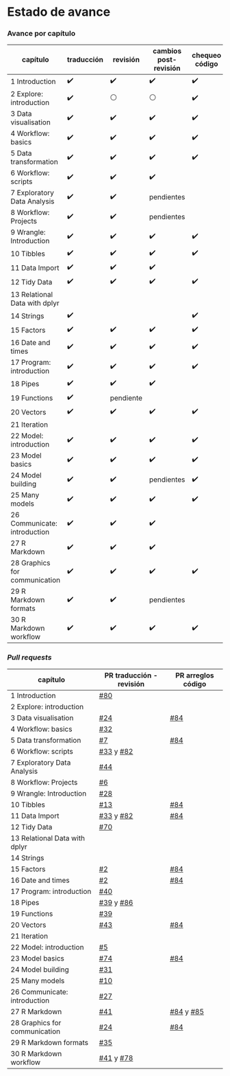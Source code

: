# Estado de avance

### Avance por capítulo

| capítulo | traducción | revisión | cambios post-revisión | chequeo código | edición texto
|----|----|----|----|----|----|
| 1 Introduction |:heavy_check_mark:|:heavy_check_mark:|:heavy_check_mark:|:heavy_check_mark:||
| 2 Explore: introduction |:heavy_check_mark:|:white_circle:|:white_circle:|:heavy_check_mark:|
| 3 Data visualisation |:heavy_check_mark:|:heavy_check_mark:|:heavy_check_mark:|:heavy_check_mark:||
| 4 Workflow: basics |:heavy_check_mark:|:heavy_check_mark:|:heavy_check_mark:|:heavy_check_mark:||
| 5 Data transformation|:heavy_check_mark:|:heavy_check_mark:|:heavy_check_mark:|:heavy_check_mark:||
| 6 Workflow: scripts |:heavy_check_mark:|:heavy_check_mark:|:heavy_check_mark:|||
| 7 Exploratory Data Analysis |:heavy_check_mark:|:heavy_check_mark:| pendientes |||
| 8 Workflow: Projects |:heavy_check_mark:|:heavy_check_mark:|pendientes
| 9 Wrangle: Introduction |:heavy_check_mark:|:heavy_check_mark:|:heavy_check_mark:|:heavy_check_mark:||
| 10 Tibbles |:heavy_check_mark:|:heavy_check_mark:|:heavy_check_mark:|:heavy_check_mark:||
| 11 Data Import |:heavy_check_mark:|:heavy_check_mark:|:heavy_check_mark:|
| 12 Tidy Data |:heavy_check_mark:|:heavy_check_mark:|:heavy_check_mark:|:heavy_check_mark:||
| 13 Relational Data with dplyr |
| 14 Strings |:heavy_check_mark:|||:heavy_check_mark:
| 15 Factors |:heavy_check_mark:|:heavy_check_mark:|:heavy_check_mark:|:heavy_check_mark:|
| 16 Date and times|:heavy_check_mark:|:heavy_check_mark:|:heavy_check_mark:|:heavy_check_mark:|
| 17 Program: introduction |:heavy_check_mark:|:heavy_check_mark:|:heavy_check_mark:|:heavy_check_mark:
| 18 Pipes |:heavy_check_mark:|:heavy_check_mark:| :heavy_check_mark:||
| 19 Functions |:heavy_check_mark:|pendiente|  |
| 20 Vectors |:heavy_check_mark:|:heavy_check_mark:|:heavy_check_mark:|:heavy_check_mark:
| 21 Iteration |
| 22 Model: introduction |:heavy_check_mark:|:heavy_check_mark:|:heavy_check_mark:|:heavy_check_mark:
| 23 Model basics |:heavy_check_mark:|:heavy_check_mark:|:heavy_check_mark:|:heavy_check_mark:
| 24 Model building|:heavy_check_mark:|:heavy_check_mark:|pendientes|:heavy_check_mark:
| 25 Many models |:heavy_check_mark:|:heavy_check_mark:|:heavy_check_mark:|:heavy_check_mark:
| 26 Communicate: introduction|:heavy_check_mark:|:heavy_check_mark:|:heavy_check_mark:
| 27 R Markdown |:heavy_check_mark:|:heavy_check_mark:|:heavy_check_mark:|
| 28 Graphics for communication | :heavy_check_mark:|:heavy_check_mark:|:heavy_check_mark:|:heavy_check_mark:
| 29 R Markdown formats |:heavy_check_mark:|:heavy_check_mark:| pendientes
| 30 R Markdown workflow |:heavy_check_mark:|:heavy_check_mark:|:heavy_check_mark:|:heavy_check_mark:

### _Pull requests_

| capítulo | PR traducción - revisión | PR arreglos código
|----|----|----|
| 1 Introduction |[#80](https://github.com/cienciadedatos/r4ds/pull/80)|
| 2 Explore: introduction ||
| 3 Data visualisation |[#24](https://github.com/cienciadedatos/r4ds/pull/24)| [#84](https://github.com/cienciadedatos/r4ds/pull/84)|
| 4 Workflow: basics | [#32](https://github.com/cienciadedatos/r4ds/pull/32)|
| 5 Data transformation|[#7](https://github.com/cienciadedatos/r4ds/pull/7)| [#84](https://github.com/cienciadedatos/r4ds/pull/84)|
| 6 Workflow: scripts |[#33](https://github.com/cienciadedatos/r4ds/pull/33) y [#82](https://github.com/cienciadedatos/r4ds/pull/82)|
| 7 Exploratory Data Analysis |[#44](https://github.com/cienciadedatos/r4ds/pull/44) |
| 8 Workflow: Projects |[#6](https://github.com/cienciadedatos/r4ds/pull/6)|
| 9 Wrangle: Introduction |[#28](https://github.com/cienciadedatos/r4ds/pull/28)|
| 10 Tibbles |[#13](https://github.com/cienciadedatos/r4ds/pull/13)|[#84](https://github.com/cienciadedatos/r4ds/pull/84)|
| 11 Data Import |[#33](https://github.com/cienciadedatos/r4ds/pull/33) y [#82](https://github.com/cienciadedatos/r4ds/pull/82)|[#84](https://github.com/cienciadedatos/r4ds/pull/84)|
| 12 Tidy Data |[#70](https://github.com/cienciadedatos/r4ds/pull/70)|
| 13 Relational Data with dplyr ||
| 14 Strings ||
| 15 Factors |[#2](https://github.com/cienciadedatos/r4ds/pull/2)|[#84](https://github.com/cienciadedatos/r4ds/pull/84)|
| 16 Date and times|[#2](https://github.com/cienciadedatos/r4ds/pull/2)|[#84](https://github.com/cienciadedatos/r4ds/pull/84)|
| 17 Program: introduction |[#40](https://github.com/cienciadedatos/r4ds/pull/40)|
| 18 Pipes | [#39](https://github.com/cienciadedatos/r4ds/pull/39) y [#86](https://github.com/cienciadedatos/r4ds/pull/86)|
| 19 Functions |[#39](https://github.com/cienciadedatos/r4ds/pull/39)|
| 20 Vectors|[#43](https://github.com/cienciadedatos/r4ds/pull/43)|[#84](https://github.com/cienciadedatos/r4ds/pull/84)|
| 21 Iteration |
| 22 Model: introduction|[#5](https://github.com/cienciadedatos/r4ds/pull/5)|
| 23 Model basics |[#74](https://github.com/cienciadedatos/r4ds/pull/74)|[#84](https://github.com/cienciadedatos/r4ds/pull/84)|
| 24 Model building|[#31](https://github.com/cienciadedatos/r4ds/pull/31)|
| 25 Many models |[#10](https://github.com/cienciadedatos/r4ds/pull/10)|
| 26 Communicate: introduction|[#27](https://github.com/cienciadedatos/r4ds/pull/27)|
| 27 R Markdown|[#41](https://github.com/cienciadedatos/r4ds/pull/41)|[#84](https://github.com/cienciadedatos/r4ds/pull/84) y [#85](https://github.com/cienciadedatos/r4ds/pull/85)|
| 28 Graphics for communication |[#24](https://github.com/cienciadedatos/r4ds/pull/24)|[#84](https://github.com/cienciadedatos/r4ds/pull/84)|
| 29 R Markdown formats|[#35](https://github.com/cienciadedatos/r4ds/pull/35)|
| 30 R Markdown workflow |[#41](https://github.com/cienciadedatos/r4ds/pull/41) y [#78](https://github.com/cienciadedatos/r4ds/pull/78)
